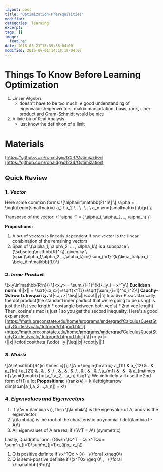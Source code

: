 ```yaml
---
layout: post
title: "Optimization-Prerequisities"
modified:
categories: learning
excerpt:
tags: []
image:
  feature:
date: 2018-05-21T15:39:55-04:00
modified: 2016-06-01T14:19:19-04:00
---
```


# Things To Know Before Learning Optimization
1. Linear Algebra
	- doesn't have to be too much. A good understanding of eigenvalues/eigenvectors, matrix manipulation, basis, rank, inner product and Gram-Schmidt would be nice
2. A little bit of Real Analysis
	- just know the definition of a limit

# Materials
[https://github.com/ronaldgao1234/Optimization](https://github.com/ronaldgao1234/Optimization)
## Quick Review
### 1. _Vector_

Here some common forms:
\\[\alpha\in\mathbb{R}^n\\]
\\[ \alpha =
\bigl(\begin{smallmatrix}
  a_1 \\
  a_2 \\
  .   \\
  .   \\
  .   \\
  a_n
\end{smallmatrix} \bigr)
\\]

Transpose of the vector:
\\[
\alpha^T = ( \alpha_1, \alpha_2, .., \alpha_n)
\\]

**Propositions:**
1. A set of vectors is linearly dependent if one vector is the linear combination of the remaining vectors
2. Span of \\(\alpha_1, \alpha_2, ... , \alpha_k\\) is a subspace \\(\subseteq\mathbb{R}^n\\), given by \\(span(\alpha_1,\alpha_2,...,\alpha_k):=\{\sum_{i=1}^{k}\beta_i\alpha_i : \beta_i\in\mathbb{R}\}\\)

### 2. _Inner Product_
\\(x,y\in\mathbb{R^n}\\)
\\[<x,y> = \sum_{i=1}^{k}x_iy_i = x^Ty\\]
**Euclidean norm**:
\\[||x|| = \sqrt{<x,x>}=\sqrt{x^Tx}=\sqrt{\sum_{i=1}^nx_i^2}\\]
**Cauchy-Schwartz Inequality:**
\\[|<x,y>| \leq||x||\cdot||y||\\]
Intuitive Proof:
Basically the dot product(the standard inner product that we're going to be using) is just the (1st vec length * cos(angle between both vec's) * 2nd vec length).
Then, cosine's max is just 1 so you get the second inequality.
Here's a good explanation: [https://math.oregonstate.edu/home/programs/undergrad/CalculusQuestStudyGuides/vcalc/dotprod/dotprod.html](https://math.oregonstate.edu/home/programs/undergrad/CalculusQuestStudyGuides/vcalc/dotprod/dotprod.html)
\\[|<x,y>|=(||x||\cdot|cos\theta|)\cdot ||y||\leq||x||\cdot|y||\\]
### 3. _Matrix_
\\[A\in\mathbb{R^{m \times n}}\\]
\\[A = \begin{bmatrix}
a_{11} & a_{12} & . & a_{1n} \\
a_{21} & . & . & .\\
. & . & . & .\\
.  & . & . & .\\
a_{m1} & . & . & a_{m\times n}\\
\end{bmatrix} = [a_1,a_2,...,a_n]
\tag1 \\]
We definitely will use the 2nd form of (1) a lot
**Propositions:**
\\(rank(A) = k \leftrightarrow dim(span[a_1,a_2,...,a_n]) = k\\)

### 4. _Eigenvalues and Eigenvectors_
  1. If \\(Av = \lambda v\\), then \\(\lambda\\) is the eigenvalue of A, and v is the eigenvector
  2. \\(\lambda\\) is the root of the charateristic polynomial \\(det(\lambda I - A)\\)
  3. All eigenvalues of A are real if \\(A^T = A\\) (symmetric)

Lastly,
Quadratic form: (Given \\(Q^T = Q: x^TQx = \sum^n_{i=1}\sum^n_{j=1}q_{ij}x_ix_j\\))
1. Q is positive definite if \\(x^TQx > 0\\) &nbsp; \\(\forall x\neq0\\)
2. Q is semi-positive definite if \\(x^TQx \geq 0\\), &nbsp; \\(\forall x\in\mathbb{R^n}\\)
